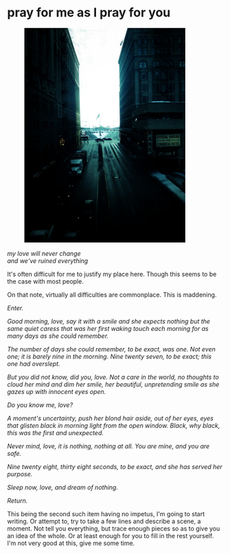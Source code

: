 # pray for me as I pray for you

<div align="left"><figure><img src="../../../.gitbook/assets/image (5).png" alt="" width="375"><figcaption></figcaption></figure></div>

_my love will never change_\
_and we've ruined everything_

It's often difficult for me to justify my place here. Though this seems to be the case with most people.

On that note, virtually all difficulties are commonplace. This is maddening.

_Enter._

_Good morning, love, say it with a smile and she expects nothing but the same quiet caress that was her first waking touch each morning for as many days as she could remember._

_The number of days she could remember, to be exact, was one. Not even one; it is barely nine in the morning. Nine twenty seven, to be exact; this one had overslept._

_But you did not know, did you, love. Not a care in the world, no thoughts to cloud her mind and dim her smile, her beautiful, unpretending smile as she gazes up with innocent eyes open._

_Do you know me, love?_

_A moment's uncertainty, push her blond hair aside, out of her eyes, eyes that glisten black in morning light from the open window. Black, why black, this was the first and unexpected._

_Never mind, love, it is nothing, nothing at all. You are mine, and you are safe._

_Nine twenty eight, thirty eight seconds, to be exact, and she has served her purpose._

_Sleep now, love, and dream of nothing._

_Return._

This being the second such item having no impetus, I'm going to start writing. Or attempt to, try to take a few lines and describe a scene, a moment. Not tell you everything, but trace enough pieces so as to give you an idea of the whole. Or at least enough for you to fill in the rest yourself. I'm not very good at this, give me some time.

